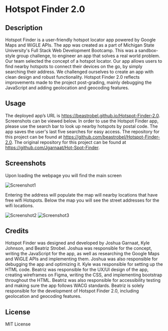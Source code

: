 # Hotspot Finder 2.0

## Description
Hotspot Finder is a user-friendly hotspot locator app powered by Google Maps and WiGLE APIs. The app was created as a part of Michigan State University's Full Stack Web Development Bootcamp. This was a sandbox-style group challenge, to engineer an app that solves a real world problem. Our team selected the concept of a hotspot locator. Our app allows users to find nearby hotspots to connect their devices on the go, by simply searching their address. We challenged ourselves to create an app with clean design and robust functionality. Hotspot Finder 2.0 reflects improvements made to the project post-grading, mainly debugging the JavaScript and adding geolocation and geocoding features.


## Usage
The deployed app’s URL is https://beastrobel.github.io/Hotspot-Finder-2.0. Screenshots can be viewed below. In order to use the Hotspot Finder app, please use the search bar to look up nearby hotspots by postal code. The app saves the user's last five searches for easy access. The repository for this project can be found at https://github.com/beastrobel/Hotspot-Finder-2.0. The original repository for this project can be found at https://github.com/Jgarnaat/Hot-Spot-Finder. 

## Screenshots
Upon loading the webpage you will find the main screen

![Screenshot1](https://github.com/beastrobel/Hotspot-Finder-2.0/assets/137853377/4236bd77-1489-42fb-85fa-1d7f31a8d250)


Entering the address will populate the map will nearby locations that have free wifi Hotspots. Below the map you will see the street addresses for the wifi locations.

![Screenshot2](https://github.com/beastrobel/Hotspot-Finder-2.0/assets/137853377/a11d4502-b2fe-49d5-ada3-29716b3947d9)
![Screenshot3](https://github.com/beastrobel/Hotspot-Finder-2.0/assets/137853377/e4981f50-7e5a-422b-b23f-59de3fa4990b)


## Credits
Hotspot Finder was designed and developed by Joshua Garnaat, Kyle Johnson, and Beatriz Strobel. Joshua was responsible for the concept, writing the JavaScript for the app, as well as researching the Google Maps and WiGLE APIs and implementing them. Joshua was also responsible for debugging the app and optimizing it. Kyle was responsible for setting up the HTML code. Beatriz was responsible for the UX/UI design of the app, creating wireframes on Figma, writing the CSS, and implementing bootstrap throughout the HTML. Beatriz was also responsible for accessibility testing and making sure the app follows WACG standards. Beatriz is solely responsible for the development of Hotspot Finder 2.0, including geolocation and geocoding features.

## License
MIT License
